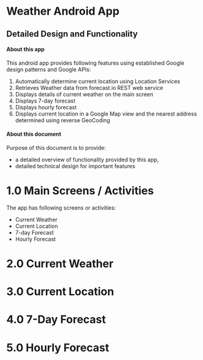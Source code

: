 # Weather Android App
## Detailed Design and Functionality

#### About this app

This android app provides following features using established Google design patterns and Google APIs:

1. Automatically determine current location using Location Services
2. Retrieves Weather data from forecast.io REST web service
3. Displays details of current weather on the main screen
4. Displays 7-day forecast
5. Displays hourly forecast
6. Displays current location in a Google Map view and the nearest address determined using reverse GeoCoding

#### About this document
Purpose of this document is to provide:
 - a detailed overview of functionality provided by this app,
 - detailed technical design for important features

# 1.0    Main Screens / Activities

The app has following screens or activities:

- Current Weather
- Current Location
- 7-day Forecast
- Hourly Forecast

# 2.0    Current Weather

# 3.0    Current Location

# 4.0    7-Day Forecast

# 5.0 Hourly Forecast
